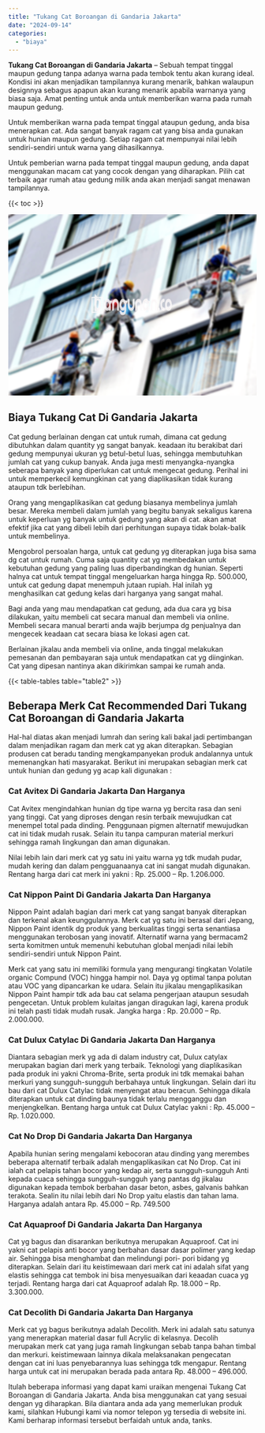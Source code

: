 ```yaml
---
title: "Tukang Cat Boroangan di Gandaria Jakarta"
date: "2024-09-14"
categories: 
  - "biaya"
---
```


**Tukang Cat Boroangan di Gandaria Jakarta** – Sebuah tempat tinggal maupun gedung tanpa adanya warna pada tembok tentu akan kurang ideal. Kondisi ini akan menjadikan tampilannya kurang menarik, bahkan walaupun designnya sebagus apapun akan kurang menarik apabila warnanya yang biasa saja. Amat penting untuk anda untuk memberikan warna pada rumah maupun gedung.

Untuk memberikan warna pada tempat tinggal ataupun gedung, anda bisa menerapkan cat. Ada sangat banyak ragam cat yang bisa anda gunakan untuk hunian maupun gedung. Setiap ragam cat mempunyai nilai lebih sendiri-sendiri untuk warna yang dihasilkannya.

Untuk pemberian warna pada tempat tinggal maupun gedung, anda dapat menggunakan macam cat yang cocok dengan yang diharapkan. Pilih cat terbaik agar rumah atau gedung milik anda akan menjadi sangat menawan tampilannya.

{{< toc >}}

![Tukang Cat Boroangan di Gandaria Jakarta](/images/jasa-cat-murah07.png)

## Biaya Tukang Cat Di Gandaria Jakarta

Cat gedung berlainan dengan cat untuk rumah, dimana cat gedung dibutuhkan dalam quantity yg sangat banyak. keadaan itu berakibat dari gedung mempunyai ukuran yg betul-betul luas, sehingga membutuhkan jumlah cat yang cukup banyak. Anda juga mesti menyangka-nyangka seberapa banyak yang diperlukan cat untuk mengecat gedung. Perihal ini untuk memperkecil kemungkinan cat yang diaplikasikan tidak kurang ataupun tdk berlebihan.

Orang yang mengaplikasikan cat gedung biasanya membelinya jumlah besar. Mereka membeli dalam jumlah yang begitu banyak sekaligus karena untuk keperluan yg banyak untuk gedung yang akan di cat. akan amat efektif jika cat yang dibeli lebih dari perhitungan supaya tidak bolak-balik untuk membelinya.

Mengobrol persoalan harga, untuk cat gedung yg diterapkan juga bisa sama dg cat untuk rumah. Cuma saja quantity cat yg membedakan untuk kebutuhan gedung yang paling luas diperbandingkan dg hunian. Seperti halnya cat untuk tempat tinggal mengeluarkan harga hingga Rp. 500.000, untuk cat gedung dapat menempuh jutaan rupiah. Hal inilah yg menghasilkan cat gedung kelas dari harganya yang sangat mahal.

Bagi anda yang mau mendapatkan cat gedung, ada dua cara yg bisa dilakukan, yaitu membeli cat secara manual dan membeli via online. Membeli secara manual berarti anda wajib berjumpa dg penjualnya dan mengecek keadaan cat secara biasa ke lokasi agen cat.

Berlainan jikalau anda membeli via online, anda tinggal melakukan pemesanan dan pembayaran saja untuk mendapatkan cat yg diinginkan. Cat yang dipesan nantinya akan dikirimkan sampai ke rumah anda.

{{< table-tables table="table2" >}}

## Beberapa Merk Cat Recommended Dari Tukang Cat Boroangan di Gandaria Jakarta

Hal-hal diatas akan menjadi lumrah dan sering kali bakal jadi pertimbangan dalam menjadikan ragam dan merk cat yg akan diterapkan. Sebagian produsen cat beradu tanding mengkampanyekan produk andalannya untuk memenangkan hati masyarakat. Berikut ini merupakan sebagian merk cat untuk hunian dan gedung yg acap kali digunakan :

### Cat Avitex Di Gandaria Jakarta Dan Harganya

Cat Avitex mengindahkan hunian dg tipe warna yg bercita rasa dan seni yang tinggi. Cat yang diproses dengan resin terbaik mewujudkan cat menempel total pada dinding. Penggunaan pigmen alternatif mewujudkan cat ini tidak mudah rusak. Selain itu tanpa campuran material merkuri sehingga ramah lingkungan dan aman digunakan.

Nilai lebih lain dari merk cat yg satu ini yaitu warna yg tdk mudah pudar, mudah kering dan dalam pengguanaanya cat ini sangat mudah digunakan. Rentang harga dari cat merk ini yakni : Rp. 25.000 – Rp. 1.206.000.

### Cat Nippon Paint Di Gandaria Jakarta Dan Harganya

Nippon Paint adalah bagian dari merk cat yang sangat banyak diterapkan dan terkenal akan keunggulannya. Merk cat yg satu ini berasal dari Jepang, Nippon Paint identik dg produk yang berkualitas tinggi serta senantiasa menggunakan terobosan yang inovatif. Alternatif warna yang bermacam2 serta komitmen untuk memenuhi kebutuhan global menjadi nilai lebih sendiri-sendiri untuk Nippon Paint.

Merk cat yang satu ini memiliki formula yang mengurangi tingkatan Volatile organic Compund (VOC) hingga hampir nol. Daya yg optimal tanpa polutan atau VOC yang dipancarkan ke udara. Selain itu jikalau mengaplikasikan Nippon Paint hampir tdk ada bau cat selama pengerjaan ataupun sesudah pengecetan. Untuk problem kulaitas jangan diragukan lagi, karena produk ini telah pasti tidak mudah rusak. Jangka harga : Rp. 20.000 – Rp. 2.000.000.

### Cat Dulux Catylac Di Gandaria Jakarta Dan Harganya

Diantara sebagian merk yg ada di dalam industry cat, Dulux catylax merupakan bagian dari merk yang terbaik. Teknologi yang diaplikasikan pada produk ini yakni Chroma-Brite, serta produk ini tdk memakai bahan merkuri yang sungguh-sungguh berbahaya untuk lingkungan. Selain dari itu bau dari cat Dulux Catylac tidak menyengat atau beracun. Sehingga dikala diterapkan untuk cat dinding baunya tidak terlalu mengganggu dan menjengkelkan. Bentang harga untuk cat Dulux Catylac yakni : Rp. 45.000 – Rp. 1.020.000.

### Cat No Drop Di Gandaria Jakarta Dan Harganya

Apabila hunian sering mengalami kebocoran atau dinding yang merembes beberapa alternatif terbaik adalah mengaplikasikan cat No Drop. Cat ini ialah cat pelapis tahan bocor yang kedap air, serta sungguh-sungguh Anti kepada cuaca sehingga sungguh-sungguh yang pantas dg jikalau digunakan kepada tembok berbahan dasar beton, asbes, galvanis bahkan terakota. Sealin itu nilai lebih dari No Drop yaitu elastis dan tahan lama. Harganya adalah antara Rp. 45.000 – Rp. 749.500

### Cat Aquaproof Di Gandaria Jakarta Dan Harganya

Cat yg bagus dan disarankan berikutnya merupakan Aquaproof. Cat ini yakni cat pelapis anti bocor yang berbahan dasar dasar polimer yang kedap air. Sehingga bisa menghambat dan melindungi pori- pori bidang yg diterapkan. Selain dari itu keistimewaan dari merk cat ini adalah sifat yang elastis sehingga cat tembok ini bisa menyesuaikan dari keaadan cuaca yg terjadi. Rentang harga dari cat Aquaproof adalah Rp. 18.000 – Rp. 3.300.000.

### Cat Decolith Di Gandaria Jakarta Dan Harganya

Merk cat yg bagus berikutnya adalah Decolith. Merk ini adalah satu satunya yang menerapkan material dasar full Acrylic di kelasnya. Decolih merupakan merk cat yang juga ramah lingkungan sebab tanpa bahan timbal dan merkuri. keistimewaan lainnya dikala melaksanakan pengecatan dengan cat ini luas penyebarannya luas sehingga tdk mengapur. Rentang harga untuk cat ini merupakan berada pada antara Rp. 48.000 – 496.000.

Itulah beberapa informasi yang dapat kami uraikan mengenai Tukang Cat Boroangan di Gandaria Jakarta. Anda bisa menggunakan cat yang sesuai dengan yg diharapkan. Bila diantara anda ada yang memerlukan produk kami, silahkan Hubungi kami via nomor telepon yg tersedia di website ini. Kami berharap informasi tersebut berfaidah untuk anda, tanks.
